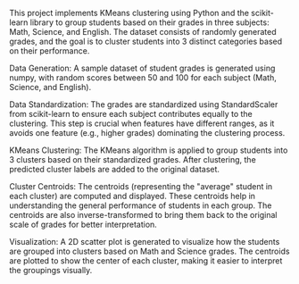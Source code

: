 This project implements KMeans clustering using Python and the scikit-learn library to group students based on their grades in three subjects: Math, Science, and English. The dataset consists of randomly generated grades, and the goal is to cluster students into 3 distinct categories based on their performance.

Data Generation:
A sample dataset of student grades is generated using numpy, with random scores between 50 and 100 for each subject (Math, Science, and English).

Data Standardization:
The grades are standardized using StandardScaler from scikit-learn to ensure each subject contributes equally to the clustering. This step is crucial when features have different ranges, as it avoids one feature (e.g., higher grades) dominating the clustering process.

KMeans Clustering:
The KMeans algorithm is applied to group students into 3 clusters based on their standardized grades.
After clustering, the predicted cluster labels are added to the original dataset.

Cluster Centroids:
The centroids (representing the "average" student in each cluster) are computed and displayed. These centroids help in understanding the general performance of students in each group.
The centroids are also inverse-transformed to bring them back to the original scale of grades for better interpretation.

Visualization:
A 2D scatter plot is generated to visualize how the students are grouped into clusters based on Math and Science grades.
The centroids are plotted to show the center of each cluster, making it easier to interpret the groupings visually.
